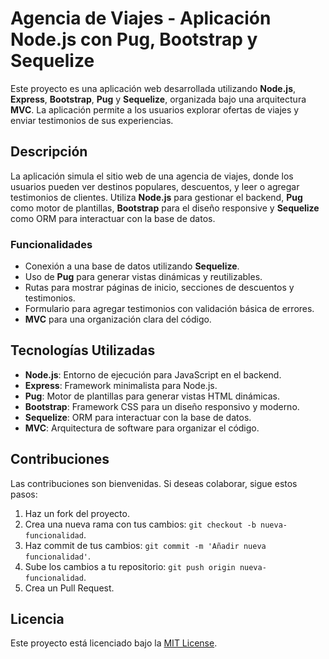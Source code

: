 
# Agencia de Viajes - Aplicación Node.js con Pug, Bootstrap y Sequelize

Este proyecto es una aplicación web desarrollada utilizando **Node.js**, **Express**, **Bootstrap**, **Pug** y **Sequelize**, organizada bajo una arquitectura **MVC**. La aplicación permite a los usuarios explorar ofertas de viajes y enviar testimonios de sus experiencias.

## Descripción

La aplicación simula el sitio web de una agencia de viajes, donde los usuarios pueden ver destinos populares, descuentos, y leer o agregar testimonios de clientes. Utiliza **Node.js** para gestionar el backend, **Pug** como motor de plantillas, **Bootstrap** para el diseño responsive y **Sequelize** como ORM para interactuar con la base de datos.

### Funcionalidades

- Conexión a una base de datos utilizando **Sequelize**.
- Uso de **Pug** para generar vistas dinámicas y reutilizables.
- Rutas para mostrar páginas de inicio, secciones de descuentos y testimonios.
- Formulario para agregar testimonios con validación básica de errores.
- **MVC** para una organización clara del código.

## Tecnologías Utilizadas

- **Node.js**: Entorno de ejecución para JavaScript en el backend.
- **Express**: Framework minimalista para Node.js.
- **Pug**: Motor de plantillas para generar vistas HTML dinámicas.
- **Bootstrap**: Framework CSS para un diseño responsivo y moderno.
- **Sequelize**: ORM para interactuar con la base de datos.
- **MVC**: Arquitectura de software para organizar el código.

## Contribuciones

Las contribuciones son bienvenidas. Si deseas colaborar, sigue estos pasos:

1. Haz un fork del proyecto.
2. Crea una nueva rama con tus cambios: `git checkout -b nueva-funcionalidad`.
3. Haz commit de tus cambios: `git commit -m 'Añadir nueva funcionalidad'`.
4. Sube los cambios a tu repositorio: `git push origin nueva-funcionalidad`.
5. Crea un Pull Request.

## Licencia

Este proyecto está licenciado bajo la [MIT License](LICENSE).

